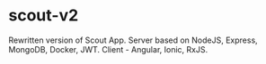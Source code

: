 # scout-v2
Rewritten version of Scout App. Server based on NodeJS, Express, MongoDB, Docker, JWT. Client - Angular, Ionic, RxJS.
